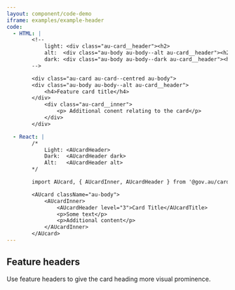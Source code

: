 ```yaml
---
layout: component/code-demo
iframe: examples/example-header
code:
  - HTML: |
        <!-- 
            light: <div class="au-card__header"><h2>
            alt:  <div class="au-body au-body--alt au-card__header"><h2>...</h2></div>
            dark: <div class="au-body au-body--dark au-card__header"><h2>...</h2></div>
        -->

        <div class="au-card au-card--centred au-body">
        <div class="au-body au-body--alt au-card__header">
            <h4>Feature card title</h4>
        </div>
            <div class="au-card__inner">
                <p> Additional conent relating to the card</p>
            </div>
        </div>

  - React: |
        /*
            Light: <AUcardHeader>
            Dark:  <AUcardHeader dark>
            Alt:   <AUcardHeader alt>
        */

        import AUcard, { AUcardInner, AUcardHeader } from '@gov.au/card';

        <AUcard className="au-body">
            <AUcardInner>
                <AUcardHeader level="3">Card Title</AUcardTitle>
                <p>Some text</p>
                <p>Additional content</p>
            </AUcardInner>
        </AUcard>
---
```

## Feature headers

Use feature headers to give the card heading more visual prominence.
